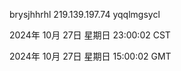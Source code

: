 brysjhhrhl 219.139.197.74 yqqlmgsycl

2024年 10月 27日 星期日 23:00:02 CST

2024年 10月 27日 星期日 15:00:02 GMT
